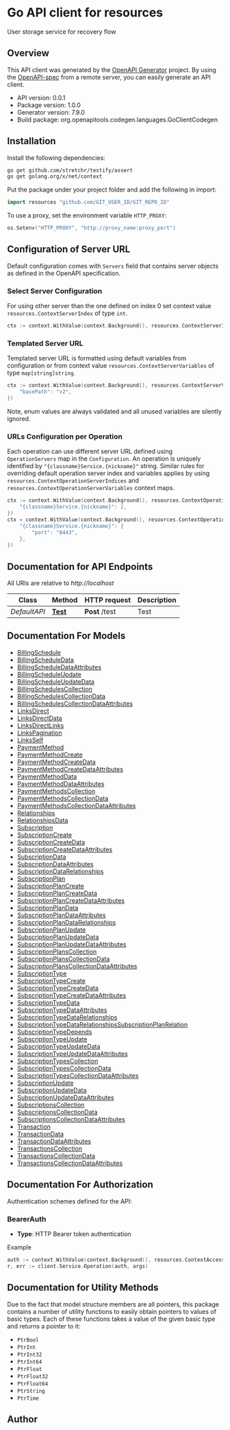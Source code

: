 # Go API client for resources

User storage service for recovery flow

## Overview
This API client was generated by the [OpenAPI Generator](https://openapi-generator.tech) project.  By using the [OpenAPI-spec](https://www.openapis.org/) from a remote server, you can easily generate an API client.

- API version: 0.0.1
- Package version: 1.0.0
- Generator version: 7.9.0
- Build package: org.openapitools.codegen.languages.GoClientCodegen

## Installation

Install the following dependencies:

```sh
go get github.com/stretchr/testify/assert
go get golang.org/x/net/context
```

Put the package under your project folder and add the following in import:

```go
import resources "github.com/GIT_USER_ID/GIT_REPO_ID"
```

To use a proxy, set the environment variable `HTTP_PROXY`:

```go
os.Setenv("HTTP_PROXY", "http://proxy_name:proxy_port")
```

## Configuration of Server URL

Default configuration comes with `Servers` field that contains server objects as defined in the OpenAPI specification.

### Select Server Configuration

For using other server than the one defined on index 0 set context value `resources.ContextServerIndex` of type `int`.

```go
ctx := context.WithValue(context.Background(), resources.ContextServerIndex, 1)
```

### Templated Server URL

Templated server URL is formatted using default variables from configuration or from context value `resources.ContextServerVariables` of type `map[string]string`.

```go
ctx := context.WithValue(context.Background(), resources.ContextServerVariables, map[string]string{
	"basePath": "v2",
})
```

Note, enum values are always validated and all unused variables are silently ignored.

### URLs Configuration per Operation

Each operation can use different server URL defined using `OperationServers` map in the `Configuration`.
An operation is uniquely identified by `"{classname}Service.{nickname}"` string.
Similar rules for overriding default operation server index and variables applies by using `resources.ContextOperationServerIndices` and `resources.ContextOperationServerVariables` context maps.

```go
ctx := context.WithValue(context.Background(), resources.ContextOperationServerIndices, map[string]int{
	"{classname}Service.{nickname}": 2,
})
ctx = context.WithValue(context.Background(), resources.ContextOperationServerVariables, map[string]map[string]string{
	"{classname}Service.{nickname}": {
		"port": "8443",
	},
})
```

## Documentation for API Endpoints

All URIs are relative to *http://localhost*

Class | Method | HTTP request | Description
------------ | ------------- | ------------- | -------------
*DefaultAPI* | [**Test**](docs/DefaultAPI.md#test) | **Post** /test | Test


## Documentation For Models

 - [BillingSchedule](docs/BillingSchedule.md)
 - [BillingScheduleData](docs/BillingScheduleData.md)
 - [BillingScheduleDataAttributes](docs/BillingScheduleDataAttributes.md)
 - [BillingScheduleUpdate](docs/BillingScheduleUpdate.md)
 - [BillingScheduleUpdateData](docs/BillingScheduleUpdateData.md)
 - [BillingSchedulesCollection](docs/BillingSchedulesCollection.md)
 - [BillingSchedulesCollectionData](docs/BillingSchedulesCollectionData.md)
 - [BillingSchedulesCollectionDataAttributes](docs/BillingSchedulesCollectionDataAttributes.md)
 - [LinksDirect](docs/LinksDirect.md)
 - [LinksDirectData](docs/LinksDirectData.md)
 - [LinksDirectLinks](docs/LinksDirectLinks.md)
 - [LinksPagination](docs/LinksPagination.md)
 - [LinksSelf](docs/LinksSelf.md)
 - [PaymentMethod](docs/PaymentMethod.md)
 - [PaymentMethodCreate](docs/PaymentMethodCreate.md)
 - [PaymentMethodCreateData](docs/PaymentMethodCreateData.md)
 - [PaymentMethodCreateDataAttributes](docs/PaymentMethodCreateDataAttributes.md)
 - [PaymentMethodData](docs/PaymentMethodData.md)
 - [PaymentMethodDataAttributes](docs/PaymentMethodDataAttributes.md)
 - [PaymentMethodsCollection](docs/PaymentMethodsCollection.md)
 - [PaymentMethodsCollectionData](docs/PaymentMethodsCollectionData.md)
 - [PaymentMethodsCollectionDataAttributes](docs/PaymentMethodsCollectionDataAttributes.md)
 - [Relationships](docs/Relationships.md)
 - [RelationshipsData](docs/RelationshipsData.md)
 - [Subscription](docs/Subscription.md)
 - [SubscriptionCreate](docs/SubscriptionCreate.md)
 - [SubscriptionCreateData](docs/SubscriptionCreateData.md)
 - [SubscriptionCreateDataAttributes](docs/SubscriptionCreateDataAttributes.md)
 - [SubscriptionData](docs/SubscriptionData.md)
 - [SubscriptionDataAttributes](docs/SubscriptionDataAttributes.md)
 - [SubscriptionDataRelationships](docs/SubscriptionDataRelationships.md)
 - [SubscriptionPlan](docs/SubscriptionPlan.md)
 - [SubscriptionPlanCreate](docs/SubscriptionPlanCreate.md)
 - [SubscriptionPlanCreateData](docs/SubscriptionPlanCreateData.md)
 - [SubscriptionPlanCreateDataAttributes](docs/SubscriptionPlanCreateDataAttributes.md)
 - [SubscriptionPlanData](docs/SubscriptionPlanData.md)
 - [SubscriptionPlanDataAttributes](docs/SubscriptionPlanDataAttributes.md)
 - [SubscriptionPlanDataRelationships](docs/SubscriptionPlanDataRelationships.md)
 - [SubscriptionPlanUpdate](docs/SubscriptionPlanUpdate.md)
 - [SubscriptionPlanUpdateData](docs/SubscriptionPlanUpdateData.md)
 - [SubscriptionPlanUpdateDataAttributes](docs/SubscriptionPlanUpdateDataAttributes.md)
 - [SubscriptionPlansCollection](docs/SubscriptionPlansCollection.md)
 - [SubscriptionPlansCollectionData](docs/SubscriptionPlansCollectionData.md)
 - [SubscriptionPlansCollectionDataAttributes](docs/SubscriptionPlansCollectionDataAttributes.md)
 - [SubscriptionType](docs/SubscriptionType.md)
 - [SubscriptionTypeCreate](docs/SubscriptionTypeCreate.md)
 - [SubscriptionTypeCreateData](docs/SubscriptionTypeCreateData.md)
 - [SubscriptionTypeCreateDataAttributes](docs/SubscriptionTypeCreateDataAttributes.md)
 - [SubscriptionTypeData](docs/SubscriptionTypeData.md)
 - [SubscriptionTypeDataAttributes](docs/SubscriptionTypeDataAttributes.md)
 - [SubscriptionTypeDataRelationships](docs/SubscriptionTypeDataRelationships.md)
 - [SubscriptionTypeDataRelationshipsSubscriptionPlanRelation](docs/SubscriptionTypeDataRelationshipsSubscriptionPlanRelation.md)
 - [SubscriptionTypeDepends](docs/SubscriptionTypeDepends.md)
 - [SubscriptionTypeUpdate](docs/SubscriptionTypeUpdate.md)
 - [SubscriptionTypeUpdateData](docs/SubscriptionTypeUpdateData.md)
 - [SubscriptionTypeUpdateDataAttributes](docs/SubscriptionTypeUpdateDataAttributes.md)
 - [SubscriptionTypesCollection](docs/SubscriptionTypesCollection.md)
 - [SubscriptionTypesCollectionData](docs/SubscriptionTypesCollectionData.md)
 - [SubscriptionTypesCollectionDataAttributes](docs/SubscriptionTypesCollectionDataAttributes.md)
 - [SubscriptionUpdate](docs/SubscriptionUpdate.md)
 - [SubscriptionUpdateData](docs/SubscriptionUpdateData.md)
 - [SubscriptionUpdateDataAttributes](docs/SubscriptionUpdateDataAttributes.md)
 - [SubscriptionsCollection](docs/SubscriptionsCollection.md)
 - [SubscriptionsCollectionData](docs/SubscriptionsCollectionData.md)
 - [SubscriptionsCollectionDataAttributes](docs/SubscriptionsCollectionDataAttributes.md)
 - [Transaction](docs/Transaction.md)
 - [TransactionData](docs/TransactionData.md)
 - [TransactionDataAttributes](docs/TransactionDataAttributes.md)
 - [TransactionsCollection](docs/TransactionsCollection.md)
 - [TransactionsCollectionData](docs/TransactionsCollectionData.md)
 - [TransactionsCollectionDataAttributes](docs/TransactionsCollectionDataAttributes.md)


## Documentation For Authorization


Authentication schemes defined for the API:
### BearerAuth

- **Type**: HTTP Bearer token authentication

Example

```go
auth := context.WithValue(context.Background(), resources.ContextAccessToken, "BEARER_TOKEN_STRING")
r, err := client.Service.Operation(auth, args)
```


## Documentation for Utility Methods

Due to the fact that model structure members are all pointers, this package contains
a number of utility functions to easily obtain pointers to values of basic types.
Each of these functions takes a value of the given basic type and returns a pointer to it:

* `PtrBool`
* `PtrInt`
* `PtrInt32`
* `PtrInt64`
* `PtrFloat`
* `PtrFloat32`
* `PtrFloat64`
* `PtrString`
* `PtrTime`

## Author



